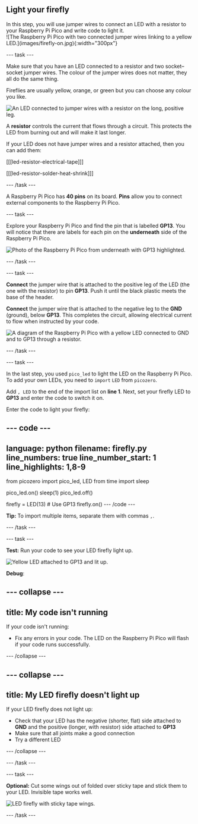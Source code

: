 ## Light your firefly

<div style="display: flex; flex-wrap: wrap">
<div style="flex-basis: 200px; flex-grow: 1; margin-right: 15px;">
In this step, you will use jumper wires to connect an LED with a resistor to your Raspberry Pi Pico and write code to light it. 
</div>
<div>
![The Raspberry Pi Pico with two connected jumper wires linking to a yellow LED.](images/firefly-on.jpg){:width="300px"}
</div>
</div>

--- task ---

Make sure that you have an LED connected to a resistor and two socket–socket jumper wires. The colour of the jumper wires does not matter, they all do the same thing.

Fireflies are usually yellow, orange, or green but you can choose any colour you like.

![An LED connected to jumper wires with a resistor on the long, positive leg.](images/led-resistor.jpeg)

A **resistor** controls the current that flows through a circuit. This protects the LED from burning out and will make it last longer.

If your LED does not have jumper wires and a resistor attached, then you can add them:

[[[led-resistor-electrical-tape]]]

[[[led-resistor-solder-heat-shrink]]]

--- /task ---

A Raspberry Pi Pico has **40 pins** on its board. **Pins** allow you to connect external components to the Raspberry Pi Pico.

--- task ---

Explore your Raspberry Pi Pico and find the pin that is labelled **GP13**. You will notice that there are labels for each pin on the **underneath** side of the Raspberry Pi Pico.

![Photo of the Raspberry Pi Pico from underneath with GP13 highlighted.](images/gp13-pico.png)

--- /task ---

--- task ---

**Connect** the jumper wire that is attached to the positive leg of the LED (the one with the resistor) to pin **GP13**. Push it until the black plastic meets the base of the header.

**Connect** the jumper wire that is attached to the negative leg to the **GND** (ground), below **GP13**. This completes the circuit, allowing electrical current to flow when instructed by your code.

![A diagram of the Raspberry Pi Pico with a yellow LED connected to GND and to GP13 through a resistor.](images/pico_led_13_bb.png)

--- /task ---

--- task ---

In the last step, you used `pico_led` to light the LED on the Raspberry Pi Pico. To add your own LEDs, you need to `import` `LED` from `picozero`.

Add `, LED` to the end of the import list on **line 1**. Next, set your firefly LED to **GP13** and enter the code to switch it on.

Enter the code to light your firefly:

--- code ---
---
language: python filename: firefly.py line_numbers: true line_number_start: 1
line_highlights: 1,8-9
---
from picozero import pico_led, LED from time import sleep

pico_led.on() sleep(1) pico_led.off()

firefly = LED(13) # Use GP13 firefly.on() --- /code ---

**Tip:** To import multiple items, separate them with commas `,`.

--- /task ---

--- task ---

**Test:** Run your code to see your LED firefly light up.

![Yellow LED attached to GP13 and lit up.](images/firefly-on.jpg)

**Debug**:

--- collapse ---
---
title: My code isn't running
---

If your code isn't running:
+ Fix any errors in your code. The LED on the Raspberry Pi Pico will flash if your code runs successfully.

--- /collapse ---

--- collapse ---
---
title: My LED firefly doesn't light up
---

If your LED firefly does not light up:
+ Check that your LED has the negative (shorter, flat) side attached to **GND** and the positive (longer, with resistor) side attached to **GP13**
+ Make sure that all joints make a good connection
+ Try a different LED

--- /collapse ---

--- /task ---

--- task ---

**Optional:** Cut some wings out of folded over sticky tape and stick them to your LED. Invisible tape works well.

![LED firefly with sticky tape wings.](images/firefly-wings.jpg)

--- /task ---
